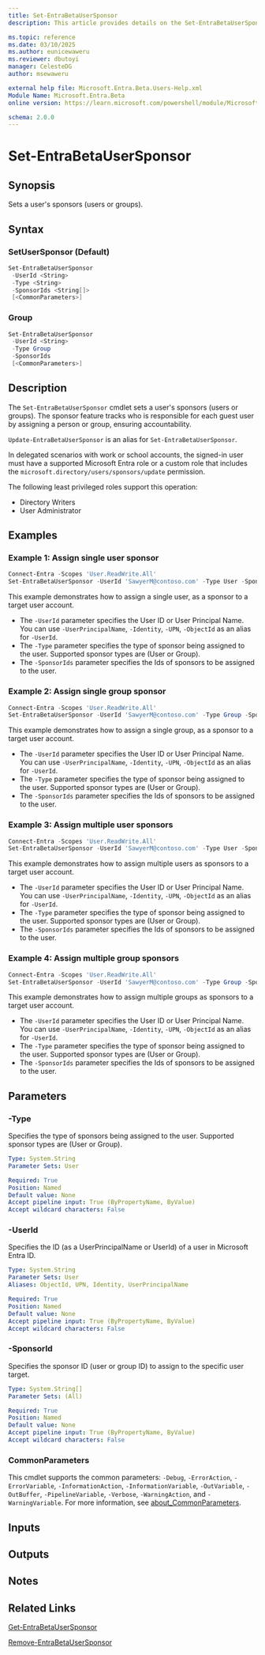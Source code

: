 ```yaml
---
title: Set-EntraBetaUserSponsor
description: This article provides details on the Set-EntraBetaUserSponsor command.

ms.topic: reference
ms.date: 03/10/2025
ms.author: eunicewaweru
ms.reviewer: dbutoyi
manager: CelesteDG
author: msewaweru

external help file: Microsoft.Entra.Beta.Users-Help.xml
Module Name: Microsoft.Entra.Beta
online version: https://learn.microsoft.com/powershell/module/Microsoft.Entra.Beta/Set-EntraBetaUserSponsor

schema: 2.0.0
---
```


# Set-EntraBetaUserSponsor

## Synopsis

Sets a user's sponsors (users or groups).

## Syntax

### SetUserSponsor (Default)

```powershell
Set-EntraBetaUserSponsor
 -UserId <String>
 -Type <String>
 -SponsorIds <String[]>
 [<CommonParameters>]
```

### Group

```powershell
Set-EntraBetaUserSponsor
 -UserId <String>
 -Type Group
 -SponsorIds
 [<CommonParameters>]
```

## Description

The `Set-EntraBetaUserSponsor` cmdlet sets a user's sponsors (users or groups). The sponsor feature tracks who is responsible for each guest user by assigning a person or group, ensuring accountability.

`Update-EntraBetaUserSponsor` is an alias for `Set-EntraBetaUserSponsor`.

In delegated scenarios with work or school accounts, the signed-in user must have a supported Microsoft Entra role or a custom role that includes the `microsoft.directory/users/sponsors/update` permission.

The following least privileged roles support this operation:

- Directory Writers
- User Administrator

## Examples

### Example 1: Assign single user sponsor

```powershell
Connect-Entra -Scopes 'User.ReadWrite.All'
Set-EntraBetaUserSponsor -UserId 'SawyerM@contoso.com' -Type User -SponsorIds 591c654d-bb97-4c1f-bc83-b9d4694f9338
```

This example demonstrates how to assign a single user, as a sponsor to a target user account.

- The `-UserId` parameter specifies the User ID or User Principal Name. You can use `-UserPrincipalName`, `-Identity`, `-UPN`, `-ObjectId` as an alias for `-UserId`.
- The `-Type` parameter specifies the type of sponsor being assigned to the user. Supported sponsor types are (User or Group).
- The `-SponsorIds` parameter specifies the Ids of sponsors to be assigned to the user.

### Example 2: Assign single group sponsor

```powershell
Connect-Entra -Scopes 'User.ReadWrite.All'
Set-EntraBetaUserSponsor -UserId 'SawyerM@contoso.com' -Type Group -SponsorIds 591l654d-bb97-4c1f-bc83-b9d4694f9338
```

This example demonstrates how to assign a single group, as a sponsor to a target user account.

- The `-UserId` parameter specifies the User ID or User Principal Name. You can use `-UserPrincipalName`, `-Identity`, `-UPN`, `-ObjectId` as an alias for `-UserId`.
- The `-Type` parameter specifies the type of sponsor being assigned to the user. Supported sponsor types are (User or Group).
- The `-SponsorIds` parameter specifies the Ids of sponsors to be assigned to the user.

### Example 3: Assign multiple user sponsors

```powershell
Connect-Entra -Scopes 'User.ReadWrite.All'
Set-EntraBetaUserSponsor -UserId 'SawyerM@contoso.com' -Type User -SponsorIds @("db0c6l50-93ee-4b22-9bb9-c8454875d990","c9db38b9-e5b8-4b5e-ak78-9812230af58d")
```

This example demonstrates how to assign multiple users as sponsors to a target user account.

- The `-UserId` parameter specifies the User ID or User Principal Name. You can use `-UserPrincipalName`, `-Identity`, `-UPN`, `-ObjectId` as an alias for `-UserId`.
- The `-Type` parameter specifies the type of sponsor being assigned to the user. Supported sponsor types are (User or Group).
- The `-SponsorIds` parameter specifies the Ids of sponsors to be assigned to the user.

### Example 4: Assign multiple group sponsors

```powershell
Connect-Entra -Scopes 'User.ReadWrite.All'
Set-EntraBetaUserSponsor -UserId 'SawyerM@contoso.com' -Type Group -SponsorIds @("db0c6f50-93ee-4b22-9bb9-c8454875d990","c9db38b9-e5v8-4b5e-ae78-9812230af58d")
```

This example demonstrates how to assign multiple groups as sponsors to a target user account.

- The `-UserId` parameter specifies the User ID or User Principal Name. You can use `-UserPrincipalName`, `-Identity`, `-UPN`, `-ObjectId` as an alias for `-UserId`.
- The `-Type` parameter specifies the type of sponsor being assigned to the user. Supported sponsor types are (User or Group).
- The `-SponsorIds` parameter specifies the Ids of sponsors to be assigned to the user.

## Parameters

### -Type

Specifies the type of sponsors being assigned to the user. Supported sponsor types are (User or Group).

```yaml
Type: System.String
Parameter Sets: User

Required: True
Position: Named
Default value: None
Accept pipeline input: True (ByPropertyName, ByValue)
Accept wildcard characters: False
```

### -UserId

Specifies the ID (as a UserPrincipalName or UserId) of a user in Microsoft Entra ID.

```yaml
Type: System.String
Parameter Sets: User
Aliases: ObjectId, UPN, Identity, UserPrincipalName

Required: True
Position: Named
Default value: None
Accept pipeline input: True (ByPropertyName, ByValue)
Accept wildcard characters: False
```

### -SponsorId

Specifies the sponsor ID (user or group ID) to assign to the specific user target.

```yaml
Type: System.String[]
Parameter Sets: (All)

Required: True
Position: Named
Default value: None
Accept pipeline input: True (ByPropertyName, ByValue)
Accept wildcard characters: False
```

### CommonParameters

This cmdlet supports the common parameters: `-Debug`, `-ErrorAction`, `-ErrorVariable`, `-InformationAction`, `-InformationVariable`, `-OutVariable`, `-OutBuffer`, `-PipelineVariable`, `-Verbose`, `-WarningAction`, and `-WarningVariable`. For more information, see [about_CommonParameters](https://go.microsoft.com/fwlink/?LinkID=113216).

## Inputs

## Outputs

## Notes

## Related Links

[Get-EntraBetaUserSponsor](Get-EntraBetaUserSponsor.md)

[Remove-EntraBetaUserSponsor](Remove-EntraBetaUserSponsor.md)
